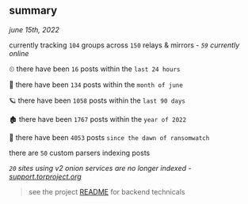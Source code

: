 
## summary
_june 15th, 2022_

currently tracking `104` groups across `150` relays & mirrors - _`59` currently online_

⏲ there have been `16` posts within the `last 24 hours`

🦈 there have been `134` posts within the `month of june`

🪐 there have been `1058` posts within the `last 90 days`

🏚 there have been `1767` posts within the `year of 2022`

🦕 there have been `4053` posts `since the dawn of ransomwatch`

there are `50` custom parsers indexing posts

_`20` sites using v2 onion services are no longer indexed - [support.torproject.org](https://support.torproject.org/onionservices/v2-deprecation/)_

> see the project [README](https://github.com/joshhighet/ransomwatch#ransomwatch--) for backend technicals
